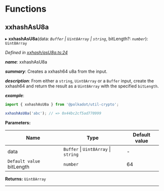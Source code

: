 

# Functions

<a id="xxhashasu8a"></a>

##  xxhashAsU8a

▸ **xxhashAsU8a**(data: *`Buffer` \| `Uint8Array` \| `string`*, bitLength?: *`number`*): `Uint8Array`

*Defined in [xxhash/asU8a.ts:24](https://github.com/polkadot-js/common/blob/8d86900/packages/util-crypto/src/xxhash/asU8a.ts#L24)*

*__name__*: xxhashAsU8a

*__summary__*: Creates a xxhash64 u8a from the input.

*__description__*: From either a `string`, `Uint8Array` or a `Buffer` input, create the xxhash64 and return the result as a `Uint8Array` with the specified `bitLength`.

*__example__*:   

```javascript
import { xxhashAsU8a } from '@polkadot/util-crypto';

xxhashAsU8a('abc'); // => 0x44bc2cf5ad770999
```

**Parameters:**

| Name | Type | Default value |
| ------ | ------ | ------ |
| data | `Buffer` \| `Uint8Array` \| `string` | - |
| `Default value` bitLength | `number` | 64 |

**Returns:** `Uint8Array`

___


